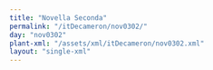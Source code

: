 ```yaml
---
title: "Novella Seconda"
permalink: "/itDecameron/nov0302/"
day: "nov0302"
plant-xml: "/assets/xml/itDecameron/nov0302.xml"
layout: "single-xml"
---
```

